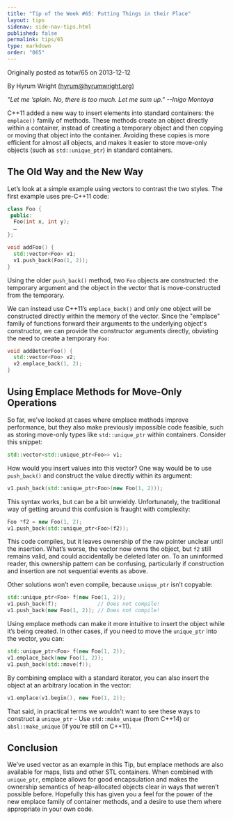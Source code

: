 ```yaml
---
title: "Tip of the Week #65: Putting Things in their Place"
layout: tips
sidenav: side-nav-tips.html
published: false
permalink: tips/65
type: markdown
order: "065"
---
```


Originally posted as totw/65 on 2013-12-12

By Hyrum Wright [(hyrum@hyrumwright.org)](mailto:hyrum@hyrumwright.org)

*"Let me ’splain. No, there is too much. Let me sum up." --Inigo Montoya*

C++11 added a new way to insert elements into standard containers: the
`emplace()` family of methods. These methods create an object directly within a
container, instead of creating a temporary object and then copying or moving
that object into the container. Avoiding these copies is more efficient for
almost all objects, and makes it easier to store move-only objects (such as
`std::unique_ptr`) in standard containers.

## The Old Way and the New Way

Let’s look at a simple example using vectors to contrast the two styles. The
first example uses pre-C++11 code:

```c++
class Foo {
 public:
  Foo(int x, int y);
  …
};

void addFoo() {
  std::vector<Foo> v1;
  v1.push_back(Foo(1, 2));
}
```

Using the older `push_back()` method, two `Foo` objects are constructed: the
temporary argument and the object in the vector that is move-constructed from
the temporary.

We can instead use C++11’s `emplace_back()` and only one object will be
constructed directly within the memory of the vector. Since the "emplace" family
of functions forward their arguments to the underlying object's constructor, we
can provide the constructor arguments directly, obviating the need to create a
temporary `Foo`:

```c++
void addBetterFoo() {
  std::vector<Foo> v2;
  v2.emplace_back(1, 2);
}
```

## Using Emplace Methods for Move-Only Operations

So far, we’ve looked at cases where emplace methods improve performance, but
they also make previously impossible code feasible, such as storing move-only
types like `std::unique_ptr` within containers. Consider this snippet:

```c++
std::vector<std::unique_ptr<Foo>> v1;
```

How would you insert values into this vector? One way would be to use
`push_back()` and construct the value directly within its argument:

```c++
v1.push_back(std::unique_ptr<Foo>(new Foo(1, 2)));
```

This syntax works, but can be a bit unwieldy. Unfortunately, the traditional way
of getting around this confusion is fraught with complexity:

```c++
Foo *f2 = new Foo(1, 2);
v1.push_back(std::unique_ptr<Foo>(f2));
```

This code compiles, but it leaves ownership of the raw pointer unclear until the
insertion. What’s worse, the vector now owns the object, but `f2` still remains
valid, and could accidentally be deleted later on. To an uninformed reader, this
ownership pattern can be confusing, particularly if construction and insertion
are not sequential events as above.

Other solutions won’t even compile, because `unique_ptr` isn’t copyable:

```c++
std::unique_ptr<Foo> f(new Foo(1, 2));
v1.push_back(f);             // Does not compile!
v1.push_back(new Foo(1, 2)); // Does not compile!
```

Using emplace methods can make it more intuitive to insert the object while it’s
being created. In other cases, if you need to move the `unique_ptr` into the
vector, you can:

```c++
std::unique_ptr<Foo> f(new Foo(1, 2));
v1.emplace_back(new Foo(1, 2));
v1.push_back(std::move(f));
```

By combining emplace with a standard iterator, you can also insert the object at
an arbitrary location in the vector:

```c++
v1.emplace(v1.begin(), new Foo(1, 2));
```

That said, in practical terms we wouldn't want to see these ways to construct a
`unique_ptr` - Use `std::make_unique` (from C++14) or `absl::make_unique` (if
you're still on C++11).

## Conclusion

We’ve used vector as an example in this Tip, but emplace methods are also
available for maps, lists and other STL containers. When combined with
`unique_ptr`, emplace allows for good encapsulation and makes the ownership
semantics of heap-allocated objects clear in ways that weren’t possible before.
Hopefully this has given you a feel for the power of the new emplace family of
container methods, and a desire to use them where appropriate in your own code.

